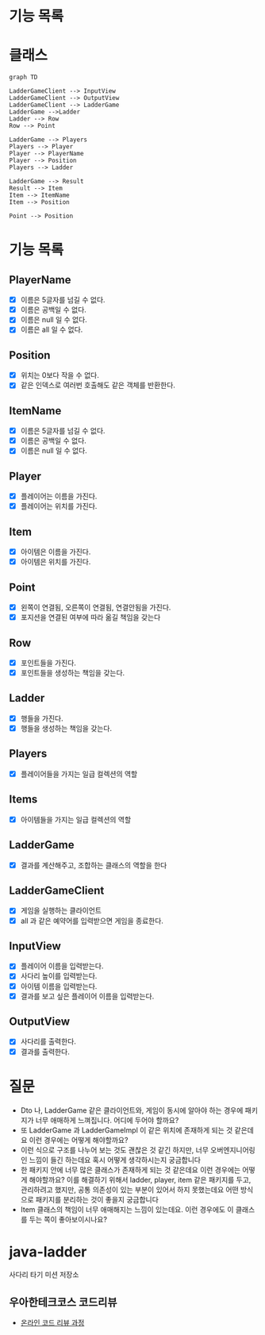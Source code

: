# 기능 목록

# 클래스

```mermaid
graph TD

LadderGameClient --> InputView
LadderGameClient --> OutputView
LadderGameClient --> LadderGame
LadderGame -->Ladder
Ladder --> Row
Row --> Point

LadderGame --> Players
Players --> Player
Player --> PlayerName
Player --> Position
Players --> Ladder

LadderGame --> Result
Result --> Item
Item --> ItemName
Item --> Position

Point --> Position

```

# 기능 목록

## PlayerName

- [x] 이름은 5글자를 넘길 수 없다.
- [x] 이름은 공백일 수 없다.
- [x] 이름은 null 일 수 없다.
- [x] 이름은 all 일 수 없다.

## Position

- [x] 위치는 0보다 작을 수 없다.
- [x] 같은 인덱스로 여러번 호출해도 같은 객체를 반환한다.

## ItemName

- [x] 이름은 5글자를 넘길 수 없다.
- [x] 이름은 공백일 수 없다.
- [x] 이름은 null 일 수 없다.

## Player

- [x] 플레이어는 이름을 가진다.
- [x] 플레이어는 위치를 가진다.

## Item

- [x] 아이템은 이름을 가진다.
- [x] 아이템은 위치를 가진다.

## Point

- [x] 왼쪽이 연결됨, 오른쪽이 연결됨, 연결안됨을 가진다.
- [x] 포지션을 연결된 여부에 따라 옮길 책임을 갖는다

## Row

- [x] 포인트들을 가진다.
- [x] 포인트들을 생성하는 책임을 갖는다.

## Ladder

- [x] 행들을 가진다.
- [x] 행들을 생성하는 책임을 갖는다.

## Players

- [x] 플레이어들을 가지는 일급 컬렉션의 역할

## Items

- [x] 아이템들을 가지는 일급 컬렉션의 역할

## LadderGame

- [x] 결과를 계산해주고, 조합하는 클래스의 역할을 한다

## LadderGameClient

- [x] 게임을 실행하는 클라이언트
- [x] all 과 같은 예약어를 입력받으면 게임을 종료한다.

## InputView

- [x] 플레이어 이름을 입력받는다.
- [x] 사다리 높이를 입력받는다.
- [x] 아이템 이름을 입력받는다.
- [x] 결과를 보고 싶은 플레이어 이름을 입력받는다.

## OutputView

- [x] 사다리를 출력한다.
- [x] 결과를 출력한다.

# 질문

- Dto 나, LadderGame 같은 클라이언트와, 게임이 동시에 알아야 하는 경우에 패키지가 너무 애매하게 느껴집니다. 어디에 두어야 할까요?
- 또 LadderGame 과 LadderGameImpl 이 같은 위치에 존재하게 되는 것 같은데요 이런 경우에는 어떻게 해야할까요?
- 이런 식으로 구조를 나누어 보는 것도 괜찮은 것 같긴 하지만, 너무 오버엔지니어링인 느낌이 들긴 하는데요 혹시 어떻게 생각하시는지 궁금합니다
- 한 패키지 안에 너무 많은 클래스가 존재하게 되는 것 같은데요 이런 경우에는 어떻게 해야할까요?
  이를 해결하기 위해서 ladder, player, item 같은 패키지를 두고, 관리하려고 했지만, 공통 의존성이 있는 부분이 있어서 하지 못했는데요 어떤 방식으로 패키지를
  분리하는 것이 좋을지 궁금합니다
- Item 클래스의 책임이 너무 애매해지는 느낌이 있는데요. 이런 경우에도 이 클래스를 두는 쪽이 좋아보이시나요?

# java-ladder

사다리 타기 미션 저장소

## 우아한테크코스 코드리뷰

- [온라인 코드 리뷰 과정](https://github.com/woowacourse/woowacourse-docs/blob/master/maincourse/README.md)
